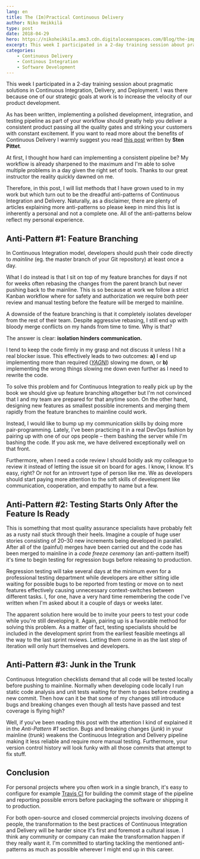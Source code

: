 ```yaml
---
lang: en
title: The (Im)Practical Continuous Delivery
author: Niko Heikkilä
type: post
date: 2018-04-29
hero: https://nikoheikkila.ams3.cdn.digitaloceanspaces.com/Blog/the-impractical-continuous-delivery.jpg
excerpt: This week I participated in a 2-day training session about pragmatic solutions in Continuous Integration, Delivery, and Deployment.
categories:
    - Continuous Delivery
    - Continous Integration
    - Software Development
---
```


This week I participated in a 2-day training session about pragmatic solutions in Continuous Integration, Delivery, and Deployment. I was there because one of our strategic goals at work is to increase the velocity of our product development.

As has been written, implementing a polished development, integration, and testing pipeline as part of your workflow should greatly help you deliver a consistent product passing all the quality gates and striking your customers with constant excitement. If you want to read more about the benefits of Continuous Delivery I warmly suggest you read [this post][1] written by **Sten Pittet**.

At first, I thought how hard can implementing a consistent pipeline be? My workflow is already sharpened to the maximum and I'm able to solve multiple problems in a day given the right set of tools. Thanks to our great instructor the reality quickly dawned on me.

Therefore, in this post, I will list methods that I have grown used to in my work but which turn out to be the dreadful anti-patterns of Continuous Integration and Delivery. Naturally, as a disclaimer, there are plenty of articles explaining more anti-patterns so please keep in mind this list is inherently a personal and not a complete one. All of the anti-patterns below reflect my personal experience.

## Anti-Pattern #1: Feature Branching

In Continuous Integration model, developers should push their code directly to _mainline_ (eg. the master branch of your Git repository) at least once a day.

What I do instead is that I sit on top of my feature branches for days if not for weeks often rebasing the changes from the parent branch but never pushing back to the mainline. This is so because at work we follow a strict Kanban workflow where for safety and authorization we require both peer review and manual testing before the feature will be merged to mainline.

A downside of the feature branching is that it completely isolates developer from the rest of their team. Despite aggressive rebasing, I still end up with bloody merge conflicts on my hands from time to time. Why is that?

The answer is clear: **isolation hinders communication.**

I tend to keep the code firmly in my grasp and not discuss it unless I hit a real blocker issue. This effectively leads to two outcomes: **a)** I end up implementing more than required ([_YAGNI_][2]) slowing me down, or **b)** implementing the wrong things slowing me down even further as I need to rewrite the code.

To solve this problem and for Continuous Integration to really pick up by the book we should give up feature branching altogether but I'm not convinced that I and my team are prepared for that anytime soon. On the other hand, designing new features as smallest possible increments and merging them rapidly from the feature branches to mainline could work.

Instead, I would like to bump up my communication skills by doing more pair-programming. Lately, I've been practicing it in a real DevOps fashion by pairing up with one of our ops people – them bashing the server while I'm bashing the code. If you ask me, we have delivered exceptionally well on that front.

Furthermore, when I need a code review I should boldly ask my colleague to review it instead of letting the issue sit on board for ages. I know, I know. It's easy, right? Or not for an introvert type of person like me. We as developers should start paying more attention to the soft skills of development like communication, cooperation, and empathy to name but a few.

## Anti-Pattern #2: Testing Starts Only After the Feature Is Ready

This is something that most quality assurance specialists have probably felt as a rusty nail stuck through their heels. Imagine a couple of huge user stories consisting of 20–30 new increments being developed in parallel. After all of the (painful) merges have been carried out and the code has been merged to mainline in a _code freeze ceremony_ (an anti-pattern itself) it's time to begin testing for regression bugs before releasing to production.

Regression testing will take several days at the minimum even for a professional testing department while developers are either sitting idle waiting for possible bugs to be reported from testing or move on to next features effectively causing unnecessary context-switches between different tasks. I, for one, have a very hard time remembering the code I've written when I'm asked about it a couple of days or weeks later.

The apparent solution here would be to invite your peers to test your code while you're still developing it. Again, pairing up is a favorable method for solving this problem. As a matter of fact, testing specialists should be included in the development sprint from the earliest feasible meetings all the way to the last sprint reviews. Letting them come in as the last step of iteration will only hurt themselves and developers.

## Anti-Pattern #3: Junk in the Trunk

Continuous Integration checklists demand that all code will be tested locally before pushing to mainline. Normally when developing code locally I run static code analysis and unit tests waiting for them to pass before creating a new commit. Then how can it be that some of my changes still introduce bugs and breaking changes even though all tests have passed and test coverage is flying high?

Well, if you've been reading this post with the attention I kind of explained it in the _Anti-Pattern #1_ section. Bugs and breaking changes (_junk_) in your mainline (_trunk_) weakens the Continuous Integration and Delivery pipeline making it less reliable and require more manual testing. Furthermore, your version control history will look funky with all those commits that attempt to fix stuff.

## Conclusion

For personal projects where you often work in a single branch, it's easy to configure for example [Travis CI][3] for building the commit stage of the pipeline and reporting possible errors before packaging the software or shipping it to production.

For both open-source and closed commercial projects involving dozens of people, the transformation to the best practices of Continuous Integration and Delivery will be harder since it's first and foremost a cultural issue. I think any community or company can make the transformation happen if they really want it. I'm committed to starting tackling the mentioned anti-patterns as much as possible wherever I might end up in this career.

[1]: https://dev.to/squadlytics/the-economy-of-continuous-delivery-58ej
[2]: https://www.martinfowler.com/bliki/Yagni.html
[3]: https://travis-ci.org/
